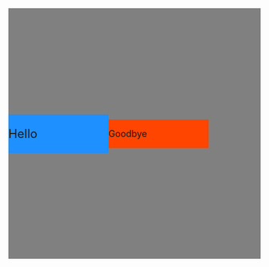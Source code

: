 <!--The align-items property is similar to justify-content. Recall that the justify-content property aligned flex items along the main axis. For rows, the main axis is a horizontal line and for columns it is a vertical line.

Flex containers also have a cross axis which is the opposite of the main axis. For rows, the cross axis is vertical and for columns, the cross axis is horizontal.

CSS offers the align-items property to align flex items along the cross axis. For a row, it tells CSS how to push the items in the entire row up or down within the container. And for a column, how to push all the items left or right within the container.

The different values available for align-items include:

flex-start: aligns items to the start of the flex container. For rows, this aligns items to the top of the container. For columns, this aligns items to the left of the container.
flex-end: aligns items to the end of the flex container. For rows, this aligns items to the bottom of the container. For columns, this aligns items to the right of the container.
center: align items to the center. For rows, this vertically aligns items (equal space above and below the items). For columns, this horizontally aligns them (equal space to the left and right of the items).
stretch: stretch the items to fill the flex container. For example, rows items are stretched to fill the flex container top-to-bottom. This is the default value if no align-items value is specified.
baseline: align items to their baselines. Baseline is a text concept, think of it as the line that the letters sit on.
An example helps show this property in action. Add the CSS property align-items to the #box-container element, and give it a value of center.

Bonus
Try the other options for the align-items property in the code editor to see their differences. But note that a value of center is the only one that will pass this challenge.-->

<style>
  #box-container {
    background: gray;
    display: flex;
    height: 500px;
    align-items: center;
  }
  #box-1 {
    background-color: dodgerblue;
    width: 200px;
    font-size: 24px;
  }

  #box-2 {
    background-color: orangered;
    width: 200px;
    font-size: 18px;
  }
</style>

<div id="box-container">
  <div id="box-1"><p>Hello</p></div>
  <div id="box-2"><p>Goodbye</p></div>
</div>
